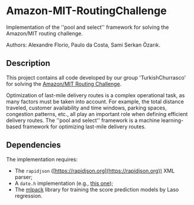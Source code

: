 # Amazon-MIT-RoutingChallenge
Implementation of the ''pool and select'' framework for solving the Amazon/MIT routing challenge.

Authors: Alexandre Florio, Paulo da Costa, Sami Serkan Özarık.

## Description
This project contains all code developed by our group 'TurkishChurrasco' for solving the [Amazon/MIT Routing Challenge](https://routingchallenge.mit.edu).

Optimization of last-mile delivery routes is a complex operational task, as many factors must be taken into account. For example, the total distance traveled, customer availability and time windows, parking spaces, congestion patterns, etc., all play an important role when defining efficient delivery routes. The ''pool and select'' framework is a machine learning-based framework for optimizing last-mile delivery routes.

## Dependencies
The implementation requires:
* The `rapidjson` ([https://rapidjson.org](https://rapidjson.org)) XML parser;
* A `date.h` implementation (e.g., [this one](https://github.com/HowardHinnant/date/blob/master/include/date/date.h));
* The [mlpack](https://www.mlpack.org) library for training the score prediction models by Laso regression.
